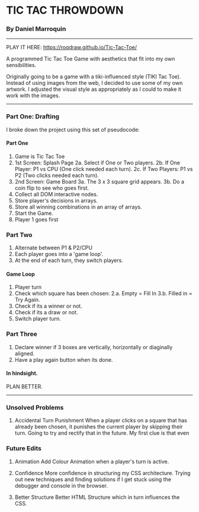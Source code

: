 # TIC TAC THROWDOWN
### By Daniel Marroquin

---

PLAY IT HERE: https://roqdraw.github.io/Tic-Tac-Toe/

A programmed Tic Tac Toe Game with aesthetics that fit into my own sensibilities.

Originally going to be a game with a tiki-influenced style (TIKI Tac Toe).
Instead of using images from the web, I decided to use some of my own artwork.
I adjusted the visual style as appropriately as I could to make it work with the images.

---

### Part One: Drafting
I broke down the project using this set of pseudocode:

#### Part One
1. Game is Tic Tac Toe
2. 1st Screen: Splash Page
2a. Select if One or Two players.
2b. If One Player: P1 vs CPU (One click needed each turn).
2c. If Two Players: P1 vs P2 (Two clicks needed each turn).
3. 2nd Screen: Game Board
3a. The 3 x 3 square grid appears.
3b. Do a coin flip to see who goes first.
4. Collect all DOM interactive nodes.
5. Store player's decisions in arrays.
6. Store all winning combinations in an array of arrays.
7. Start the Game.
8. Player 1 goes first

### Part Two
1. Alternate between P1 & P2/CPU
2. Each player goes into a 'game loop'.
3. At the end of each turn, they switch players.
#### Game Loop
1. Player turn
2. Check which square has been chosen:
    2.a. Empty = Fill In
    3.b. Filled in = Try Again.
3. Check if its a winner or not.
4. Check if its a draw or not.
5. Switch player turn.

### Part Three
1. Declare winner if 3 boxes are vertically, horizontally or diaginally aligned.
2. Have a play again button when its done.

#### In hindsight.
PLAN BETTER.

---

### Unsolved Problems
1. Accidental Turn Punishment
When a player clicks on a square that has already been chosen, it punishes the current player by skipping their turn.
Going to try and rectify that in the future.
My first clue is that even 

### Future Edits
1. Animation
Add Colour Animation when a player's turn is active.

2. Confidence
More confidence in structuring my CSS architecture.
Trying out new techniques and finding solutions if I get stuck using the debugger and console in the browser.

3. Better Structure
Better HTML Structure which in turn influences the CSS.